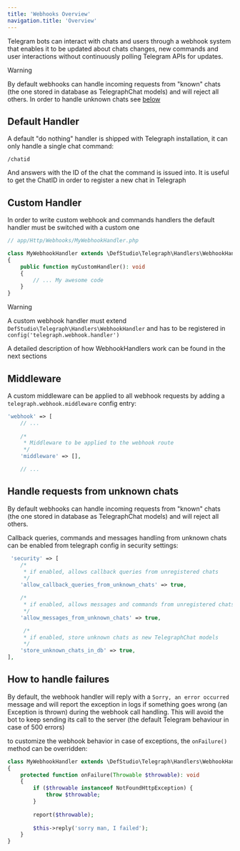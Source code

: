 ```yaml
---
title: 'Webhooks Overview'
navigation.title: 'Overview'
---
```


Telegram bots can interact with chats and users through a webhook system that enables it to be updated about chats changes, new commands and user interactions without continuously polling Telegram APIs for updates.

> [!WARNING]
> By default webhooks can handle incoming requests from "known" chats (the one stored in database as TelegraphChat models) and will reject all others. In order to handle unknown chats see [below](/webhooks/overview#handle-requests-from-unknown-chats)


## Default Handler

A default "do nothing" handler is shipped with Telegraph installation, it can only handle a single chat command:

```
/chatid
```

And answers with the ID of the chat the command is issued into. It is useful to get the ChatID in order to register a new chat in Telegraph


## Custom Handler

In order to write custom webhook and commands handlers the default handler must be switched with a custom one

```php
// app/Http/Webhooks/MyWebhookHandler.php

class MyWebhookHandler extends \DefStudio\Telegraph\Handlers\WebhookHandler
{
    public function myCustomHandler(): void
    {
        // ... My awesome code
    }
}
```

> [!WARNING]
> A custom webhook handler must extend `DefStudio\Telegraph\Handlers\WebhookHandler` and has to be registered in `config('telegraph.webhook.handler')`


A detailed description of how WebhookHandlers work can be found in the next sections

## Middleware

A custom middleware can be applied to all webhook requests by adding a `telegraph.webhook.middleware` config entry:

```php
'webhook' => [
    // ...
    
    /*
     * Middleware to be applied to the webhook route
     */
    'middleware' => [],

    // ...
```

## Handle requests from unknown chats

By default webhooks can handle incoming requests from "known" chats (the one stored in database as TelegraphChat models) and will reject all others.

Callback queries, commands and messages handling from unknown chats can be enabled from telegraph config in security settings:

```php
 'security' => [
    /*
     * if enabled, allows callback queries from unregistered chats
     */
    'allow_callback_queries_from_unknown_chats' => true,

    /*
     * if enabled, allows messages and commands from unregistered chats
     */
    'allow_messages_from_unknown_chats' => true,

     /*
     * if enabled, store unknown chats as new TelegraphChat models
     */
    'store_unknown_chats_in_db' => true,
],
```

## How to handle failures

By default, the webhook handler will reply with a `Sorry, an error occurred` message and will report the exception in logs if something goes wrong (an Exception is thrown) during the webhook call handling. This will avoid the bot to keep sending its call to the server (the default Telegram behaviour in case of 500 errors)

to customize the webhook behavior in case of exceptions, the `onFailure()` method can be overridden: 

```php
class MyWebhookHandler extends \DefStudio\Telegraph\Handlers\WebhookHandler
{
    protected function onFailure(Throwable $throwable): void
    {
        if ($throwable instanceof NotFoundHttpException) {
            throw $throwable;
        }
        
        report($throwable);
        
        $this->reply('sorry man, I failed');
    }
}
```
